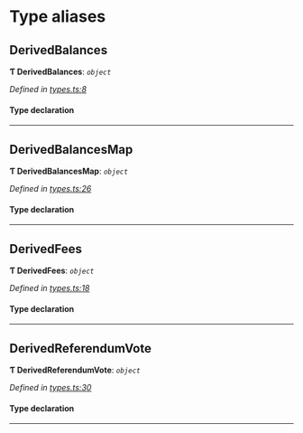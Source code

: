 

# Type aliases

<a id="derivedbalances"></a>

##  DerivedBalances

**Ƭ DerivedBalances**: *`object`*

*Defined in [types.ts:8](https://github.com/polkadot-js/api/blob/5a4519d/packages/api-derive/src/types.ts#L8)*

#### Type declaration

___
<a id="derivedbalancesmap"></a>

##  DerivedBalancesMap

**Ƭ DerivedBalancesMap**: *`object`*

*Defined in [types.ts:26](https://github.com/polkadot-js/api/blob/5a4519d/packages/api-derive/src/types.ts#L26)*

#### Type declaration

[index: `string`]: [DerivedBalances](_types_.md#derivedbalances)

___
<a id="derivedfees"></a>

##  DerivedFees

**Ƭ DerivedFees**: *`object`*

*Defined in [types.ts:18](https://github.com/polkadot-js/api/blob/5a4519d/packages/api-derive/src/types.ts#L18)*

#### Type declaration

___
<a id="derivedreferendumvote"></a>

##  DerivedReferendumVote

**Ƭ DerivedReferendumVote**: *`object`*

*Defined in [types.ts:30](https://github.com/polkadot-js/api/blob/5a4519d/packages/api-derive/src/types.ts#L30)*

#### Type declaration

___


